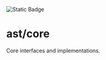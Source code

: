 ![Static Badge](https://img.shields.io/badge/InsureMO-777AF2.svg)

# ast/core

Core interfaces and implementations.

